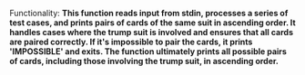 Functionality: **This function reads input from stdin, processes a series of test cases, and prints pairs of cards of the same suit in ascending order. It handles cases where the trump suit is involved and ensures that all cards are paired correctly. If it's impossible to pair the cards, it prints 'IMPOSSIBLE' and exits. The function ultimately prints all possible pairs of cards, including those involving the trump suit, in ascending order.**